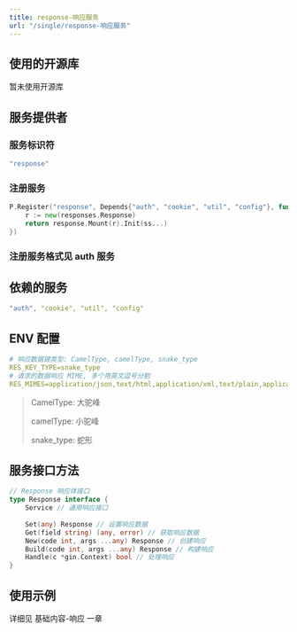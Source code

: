 ```yaml
---
title: response-响应服务
url: "/single/response-响应服务"
---
```


## 使用的开源库

暂未使用开源库

## 服务提供者

### 服务标识符

```yaml
"response"
```

### 注册服务

```go
P.Register("response", Depends{"auth", "cookie", "util", "config"}, func(ss ...services.Service) services.Service {
    r := new(responses.Response)
    return response.Mount(r).Init(ss...)
})
```

### 注册服务格式见 auth 服务

## 依赖的服务

```yaml
"auth", "cookie", "util", "config"
```

## ENV 配置

```yaml
# 响应数据键类型: CamelType, camelType, snake_type
RES_KEY_TYPE=snake_type
# 请求的数据响应 MIME, 多个用英文逗号分割
RES_MIMES=application/json,text/html,application/xml,text/plain,application/x-yaml,application/toml
```
> CamelType: 大驼峰
>
> camelType: 小驼峰
>
> snake_type: 蛇形

## 服务接口方法

```go
// Response 响应体接口
type Response interface {
	Service // 通用响应接口
	
	Set(any) Response // 设置响应数据
	Get(field string) (any, error) // 获取响应数据
	New(code int, args ...any) Response // 创建响应
	Build(code int, args ...any) Response // 构建响应
	Handle(c *gin.Context) bool // 处理响应
}
```



## 使用示例

详细见 基础内容-响应 一章
